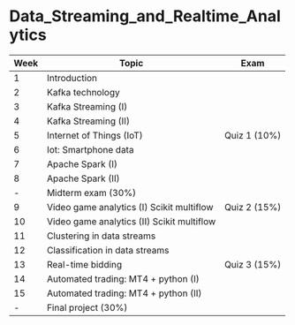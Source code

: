 # Data_Streaming_and_Realtime_Analytics
| Week  |  Topic | Exam |
| ----  |  ---- | ---- |
| 1     |     Introduction |
| 2     |     Kafka technology |
| 3     |     Kafka Streaming (I) |
| 4     |     Kafka Streaming (II) |
| 5     |     Internet of Things (IoT) | Quiz 1 (10%) |
| 6     |     Iot: Smartphone data |
| 7     |     Apache Spark (I) |
| 8     |     Apache Spark (II) |
| -     |     Midterm exam (30%) |
| 9     |     Video game analytics (I) Scikit multiflow | Quiz 2 (15%) | 
| 10    |     Video game analytics (II) Scikit multiflow |
| 11    |     Clustering in data streams |
| 12    |     Classification in data streams |
| 13    |     Real-time bidding | Quiz 3 (15%) |
| 14    |     Automated trading: MT4 + python (I) | 
| 15    |     Automated trading: MT4 + python (II) |
| -     |     Final project (30%) | 
